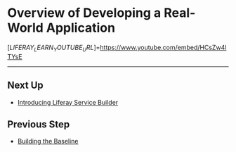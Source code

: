 # Overview of Developing a Real-World Application

[$LIFERAY_LEARN_YOUTUBE_URL$]=https://www.youtube.com/embed/HCsZw4lTYsE

---

## Next Up

* [Introducing Liferay Service Builder](./introducing-liferay-service-builder.md) 

## Previous Step

* [Building the Baseline](../building-the-baseline.md)
